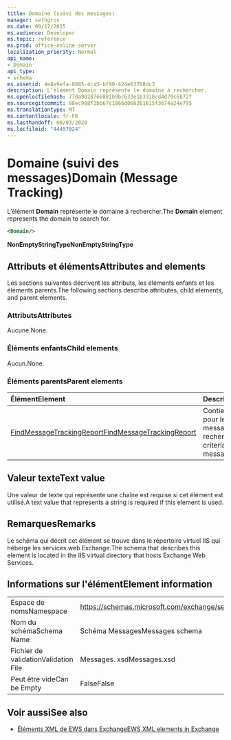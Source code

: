 ```yaml
---
title: Domaine (suivi des messages)
manager: sethgros
ms.date: 09/17/2015
ms.audience: Developer
ms.topic: reference
ms.prod: office-online-server
localization_priority: Normal
api_name:
- Domain
api_type:
- schema
ms.assetid: 4e8e9efa-8885-4ca5-bf90-424e63768dc3
description: L’élément Domain représente le domaine à rechercher.
ms.openlocfilehash: 77da9028766881b9bc633e1b3318cd4d70c6b72f
ms.sourcegitcommit: 88ec988f2bb67c1866d06b361615f3674a24e795
ms.translationtype: MT
ms.contentlocale: fr-FR
ms.lasthandoff: 06/03/2020
ms.locfileid: "44457024"
---
```

# <a name="domain-message-tracking"></a><span data-ttu-id="30db6-103">Domaine (suivi des messages)</span><span class="sxs-lookup"><span data-stu-id="30db6-103">Domain (Message Tracking)</span></span>

<span data-ttu-id="30db6-104">L’élément **Domain** représente le domaine à rechercher.</span><span class="sxs-lookup"><span data-stu-id="30db6-104">The **Domain** element represents the domain to search for.</span></span> 
  
```XML
<Domain/>
```

 <span data-ttu-id="30db6-105">**NonEmptyStringType**</span><span class="sxs-lookup"><span data-stu-id="30db6-105">**NonEmptyStringType**</span></span>
## <a name="attributes-and-elements"></a><span data-ttu-id="30db6-106">Attributs et éléments</span><span class="sxs-lookup"><span data-stu-id="30db6-106">Attributes and elements</span></span>

<span data-ttu-id="30db6-107">Les sections suivantes décrivent les attributs, les éléments enfants et les éléments parents.</span><span class="sxs-lookup"><span data-stu-id="30db6-107">The following sections describe attributes, child elements, and parent elements.</span></span>
  
### <a name="attributes"></a><span data-ttu-id="30db6-108">Attributs</span><span class="sxs-lookup"><span data-stu-id="30db6-108">Attributes</span></span>

<span data-ttu-id="30db6-109">Aucune.</span><span class="sxs-lookup"><span data-stu-id="30db6-109">None.</span></span>
  
### <a name="child-elements"></a><span data-ttu-id="30db6-110">Éléments enfants</span><span class="sxs-lookup"><span data-stu-id="30db6-110">Child elements</span></span>

<span data-ttu-id="30db6-111">Aucun.</span><span class="sxs-lookup"><span data-stu-id="30db6-111">None.</span></span>
  
### <a name="parent-elements"></a><span data-ttu-id="30db6-112">Éléments parents</span><span class="sxs-lookup"><span data-stu-id="30db6-112">Parent elements</span></span>

|<span data-ttu-id="30db6-113">**Élément**</span><span class="sxs-lookup"><span data-stu-id="30db6-113">**Element**</span></span>|<span data-ttu-id="30db6-114">**Description**</span><span class="sxs-lookup"><span data-stu-id="30db6-114">**Description**</span></span>|
|:-----|:-----|
|[<span data-ttu-id="30db6-115">FindMessageTrackingReport</span><span class="sxs-lookup"><span data-stu-id="30db6-115">FindMessageTrackingReport</span></span>](findmessagetrackingreport.md) <br/> |<span data-ttu-id="30db6-116">Contient des critères pour les types de messages à rechercher.</span><span class="sxs-lookup"><span data-stu-id="30db6-116">Contains criteria for the types of messages to find.</span></span>  <br/> |
   
## <a name="text-value"></a><span data-ttu-id="30db6-117">Valeur texte</span><span class="sxs-lookup"><span data-stu-id="30db6-117">Text value</span></span>

<span data-ttu-id="30db6-118">Une valeur de texte qui représente une chaîne est requise si cet élément est utilisé.</span><span class="sxs-lookup"><span data-stu-id="30db6-118">A text value that represents a string is required if this element is used.</span></span>
  
## <a name="remarks"></a><span data-ttu-id="30db6-119">Remarques</span><span class="sxs-lookup"><span data-stu-id="30db6-119">Remarks</span></span>

<span data-ttu-id="30db6-120">Le schéma qui décrit cet élément se trouve dans le répertoire virtuel IIS qui héberge les services web Exchange.</span><span class="sxs-lookup"><span data-stu-id="30db6-120">The schema that describes this element is located in the IIS virtual directory that hosts Exchange Web Services.</span></span>
  
## <a name="element-information"></a><span data-ttu-id="30db6-121">Informations sur l'élément</span><span class="sxs-lookup"><span data-stu-id="30db6-121">Element information</span></span>

|||
|:-----|:-----|
|<span data-ttu-id="30db6-122">Espace de noms</span><span class="sxs-lookup"><span data-stu-id="30db6-122">Namespace</span></span>  <br/> |https://schemas.microsoft.com/exchange/services/2006/messages  <br/> |
|<span data-ttu-id="30db6-123">Nom du schéma</span><span class="sxs-lookup"><span data-stu-id="30db6-123">Schema Name</span></span>  <br/> |<span data-ttu-id="30db6-124">Schéma Messages</span><span class="sxs-lookup"><span data-stu-id="30db6-124">Messages schema</span></span>  <br/> |
|<span data-ttu-id="30db6-125">Fichier de validation</span><span class="sxs-lookup"><span data-stu-id="30db6-125">Validation File</span></span>  <br/> |<span data-ttu-id="30db6-126">Messages. xsd</span><span class="sxs-lookup"><span data-stu-id="30db6-126">Messages.xsd</span></span>  <br/> |
|<span data-ttu-id="30db6-127">Peut être vide</span><span class="sxs-lookup"><span data-stu-id="30db6-127">Can be Empty</span></span>  <br/> |<span data-ttu-id="30db6-128">False</span><span class="sxs-lookup"><span data-stu-id="30db6-128">False</span></span>  <br/> |
   
## <a name="see-also"></a><span data-ttu-id="30db6-129">Voir aussi</span><span class="sxs-lookup"><span data-stu-id="30db6-129">See also</span></span>

- [<span data-ttu-id="30db6-130">Éléments XML de EWS dans Exchange</span><span class="sxs-lookup"><span data-stu-id="30db6-130">EWS XML elements in Exchange</span></span>](ews-xml-elements-in-exchange.md)

